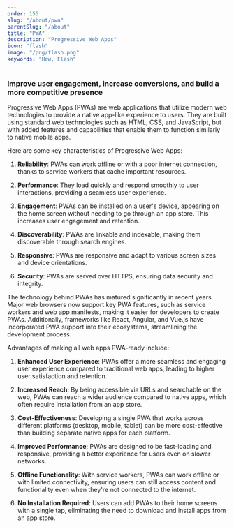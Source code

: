 ```yaml
---
order: 155
slug: "/about/pwa"
parentSlug: "/about"
title: "PWA"
description: "Progressive Web Apps"
icon: "flash"
image: "/png/flash.png"
keywords: "How, Flash"
---
```

### Improve user engagement, increase conversions, and build a more competitive presence

Progressive Web Apps (PWAs) are web applications that utilize modern web technologies to provide a native app-like experience to users. They are built using standard web technologies such as HTML, CSS, and JavaScript, but with added features and capabilities that enable them to function similarly to native mobile apps.

Here are some key characteristics of Progressive Web Apps:

1. **Reliability**: PWAs can work offline or with a poor internet connection, thanks to service workers that cache important resources.

2. **Performance**: They load quickly and respond smoothly to user interactions, providing a seamless user experience.

3. **Engagement**: PWAs can be installed on a user's device, appearing on the home screen without needing to go through an app store. This increases user engagement and retention.

4. **Discoverability**: PWAs are linkable and indexable, making them discoverable through search engines.

5. **Responsive**: PWAs are responsive and adapt to various screen sizes and device orientations.

6. **Security**: PWAs are served over HTTPS, ensuring data security and integrity.

The technology behind PWAs has matured significantly in recent years. Major web browsers now support key PWA features, such as service workers and web app manifests, making it easier for developers to create PWAs. Additionally, frameworks like React, Angular, and Vue.js have incorporated PWA support into their ecosystems, streamlining the development process.

Advantages of making all web apps PWA-ready include:

1. **Enhanced User Experience**: PWAs offer a more seamless and engaging user experience compared to traditional web apps, leading to higher user satisfaction and retention.

2. **Increased Reach**: By being accessible via URLs and searchable on the web, PWAs can reach a wider audience compared to native apps, which often require installation from an app store.

3. **Cost-Effectiveness**: Developing a single PWA that works across different platforms (desktop, mobile, tablet) can be more cost-effective than building separate native apps for each platform.

4. **Improved Performance**: PWAs are designed to be fast-loading and responsive, providing a better experience for users even on slower networks.

5. **Offline Functionality**: With service workers, PWAs can work offline or with limited connectivity, ensuring users can still access content and functionality even when they're not connected to the internet.

6. **No Installation Required**: Users can add PWAs to their home screens with a single tap, eliminating the need to download and install apps from an app store.

